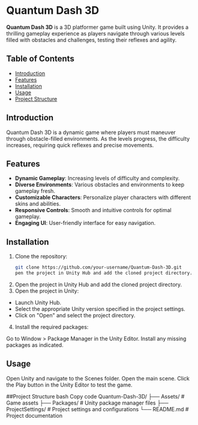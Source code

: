 # Quantum Dash 3D

**Quantum Dash 3D** is a 3D platformer game built using Unity. It provides a thrilling gameplay experience as players navigate through various levels filled with obstacles and challenges, testing their reflexes and agility.

## Table of Contents
- [Introduction](#introduction)
- [Features](#features)
- [Installation](#installation)
- [Usage](#usage)
- [Project Structure](#project-structure)

## Introduction
Quantum Dash 3D is a dynamic game where players must maneuver through obstacle-filled environments. As the levels progress, the difficulty increases, requiring quick reflexes and precise movements.

## Features
- **Dynamic Gameplay**: Increasing levels of difficulty and complexity.
- **Diverse Environments**: Various obstacles and environments to keep gameplay fresh.
- **Customizable Characters**: Personalize player characters with different skins and abilities.
- **Responsive Controls**: Smooth and intuitive controls for optimal gameplay.
- **Engaging UI**: User-friendly interface for easy navigation.

## Installation
1. Clone the repository:
   ```bash
   git clone https://github.com/your-username/Quantum-Dash-3D.git
   pen the project in Unity Hub and add the cloned project directory.

2. Open the project in Unity Hub and add the cloned project directory.
3. Open the project in Unity:

- Launch Unity Hub.
-  Select the appropriate Unity version specified in the project settings.
- Click on "Open" and select the project directory.

4. Install the required packages:

Go to Window > Package Manager in the Unity Editor.
Install any missing packages as indicated.

## Usage
Open Unity and navigate to the Scenes folder.
Open the main scene.
Click the Play button in the Unity Editor to test the game.

##Project Structure
bash
Copy code
Quantum-Dash-3D/
├── Assets/               # Game assets
├── Packages/             # Unity package manager files
├── ProjectSettings/      # Project settings and configurations
└── README.md             # Project documentation
